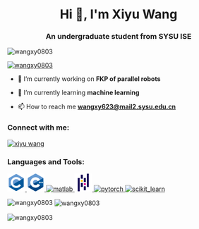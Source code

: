 <h1 align="center">Hi 👋, I'm Xiyu Wang</h1>
<h3 align="center">An undergraduate student from SYSU ISE</h3>

<p align="left"> <img src="https://komarev.com/ghpvc/?username=wangxy0803&label=Profile%20views&color=0e75b6&style=flat" alt="wangxy0803" /> </p>

<p align="left"> <a href="https://github.com/ryo-ma/github-profile-trophy"><img src="https://github-profile-trophy.vercel.app/?username=wangxy0803" alt="wangxy0803" /></a> </p>

- 🔭 I’m currently working on **FKP of parallel robots**

- 🌱 I’m currently learning **machine learning**

- 📫 How to reach me **wangxy623@mail2.sysu.edu.cn**

<h3 align="left">Connect with me:</h3>
<p align="left">
<a href="https://linkedin.com/in/xiyu wang" target="blank"><img align="center" src="https://raw.githubusercontent.com/rahuldkjain/github-profile-readme-generator/master/src/images/icons/Social/linked-in-alt.svg" alt="xiyu wang" height="30" width="40" /></a>
</p>

<h3 align="left">Languages and Tools:</h3>
<p align="left"> <a href="https://www.cprogramming.com/" target="_blank" rel="noreferrer"> <img src="https://raw.githubusercontent.com/devicons/devicon/master/icons/c/c-original.svg" alt="c" width="40" height="40"/> </a> <a href="https://www.w3schools.com/cpp/" target="_blank" rel="noreferrer"> <img src="https://raw.githubusercontent.com/devicons/devicon/master/icons/cplusplus/cplusplus-original.svg" alt="cplusplus" width="40" height="40"/> </a> <a href="https://www.mathworks.com/" target="_blank" rel="noreferrer"> <img src="https://upload.wikimedia.org/wikipedia/commons/2/21/Matlab_Logo.png" alt="matlab" width="40" height="40"/> </a> <a href="https://pandas.pydata.org/" target="_blank" rel="noreferrer"> <img src="https://raw.githubusercontent.com/devicons/devicon/2ae2a900d2f041da66e950e4d48052658d850630/icons/pandas/pandas-original.svg" alt="pandas" width="40" height="40"/> </a> <a href="https://pytorch.org/" target="_blank" rel="noreferrer"> <img src="https://www.vectorlogo.zone/logos/pytorch/pytorch-icon.svg" alt="pytorch" width="40" height="40"/> </a> <a href="https://scikit-learn.org/" target="_blank" rel="noreferrer"> <img src="https://upload.wikimedia.org/wikipedia/commons/0/05/Scikit_learn_logo_small.svg" alt="scikit_learn" width="40" height="40"/> </a> </p>

<p><img align="left" src="https://github-readme-stats.vercel.app/api/top-langs?username=wangxy0803&show_icons=true&locale=en&layout=compact" alt="wangxy0803" /></p>

<p>&nbsp;<img align="center" src="https://github-readme-stats.vercel.app/api?username=wangxy0803&show_icons=true&locale=en" alt="wangxy0803" /></p>

<p><img align="center" src="https://github-readme-streak-stats.herokuapp.com/?user=wangxy0803&" alt="wangxy0803" /></p>
